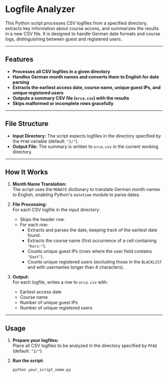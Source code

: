 # Logfile Analyzer

This Python script processes CSV logfiles from a specified directory, extracts key information about course access, and summarizes the results in a new CSV file. It is designed to handle German date formats and course logs, distinguishing between guest and registered users.

---

## Features

- **Processes all CSV logfiles in a given directory**
- **Handles German month names and converts them to English for date parsing**
- **Extracts the earliest access date, course name, unique guest IPs, and unique registered users**
- **Outputs a summary CSV file (`orca.csv`) with the results**
- **Skips malformed or incomplete rows gracefully**

---

## File Structure

- **Input Directory:** The script expects logfiles in the directory specified by the `PFAD` variable (default: `"2/"`).
- **Output File:** The summary is written to `orca.csv` in the current working directory.

---

## How It Works

1. **Month Name Translation:**  
   The script uses the `MONATE` dictionary to translate German month names to English, enabling Python's `datetime` module to parse dates.

2. **File Processing:**  
   For each CSV logfile in the input directory:
   - Skips the header row.
   - For each row:
     - Extracts and parses the date, keeping track of the earliest date found.
     - Extracts the course name (first occurrence of a cell containing `"Kurs:"`).
     - Counts unique guest IPs (rows where the user field contains `"Gast"`).
     - Counts unique registered users (excluding those in the `BLACKLIST` and with usernames longer than 4 characters).

3. **Output:**  
   For each logfile, writes a row to `orca.csv` with:
   - Earliest access date
   - Course name
   - Number of unique guest IPs
   - Number of unique registered users

---

## Usage

1. **Prepare your logfiles:**  
   Place all CSV logfiles to be analyzed in the directory specified by `PFAD` (default: `"2/"`).

2. **Run the script:**  
   ```bash
   python your_script_name.py
